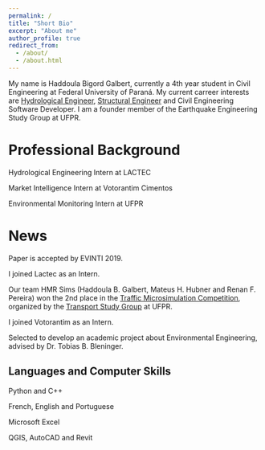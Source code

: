 ```yaml
---
permalink: /
title: "Short Bio"
excerpt: "About me"
author_profile: true
redirect_from: 
  - /about/
  - /about.html
---
```

My name is Haddoula Bigord Galbert, currently a 4th year student in Civil Engineering at Federal University of Paraná. My current carreer interests are [Hydrological Engineer](https://en.wikipedia.org/wiki/Hydrology), [Structural Engineer](https://en.wikipedia.org/wiki/Structural_engineer) and Civil Engineering Software Developer. I am a founder member of the Earthquake Engineering Study Group at UFPR.

Professional Background
======
Hydrological Engineering Intern at LACTEC  
  
Market Intelligence Intern at Votorantim Cimentos  
  
Environmental Monitoring Intern at UFPR  

News
======
Paper is accepted by EVINTI 2019.  
  
I joined Lactec as an Intern.  
  
Our team HMR Sims (Haddoula B. Galbert, Mateus H. Hubner and Renan F. Pereira) won the 2nd place in the [Traffic Microsimulation Competition](https://getufpr.wixsite.com/getufpr/blog/i-competi%C3%A7%C3%A3o-de-microssimula%C3%A7%C3%A3o), organized by the [Transport Study Group](https://getufpr.wixsite.com/getufpr) at UFPR.  

I joined Votorantim as an Intern.
  
Selected to develop an academic project about Environmental Engineering, advised by Dr. Tobias B. Bleninger.
  
Languages and Computer Skills
------
Python and C++  
  
French, English and Portuguese  
  
Microsoft Excel  
  
QGIS, AutoCAD and Revit    
